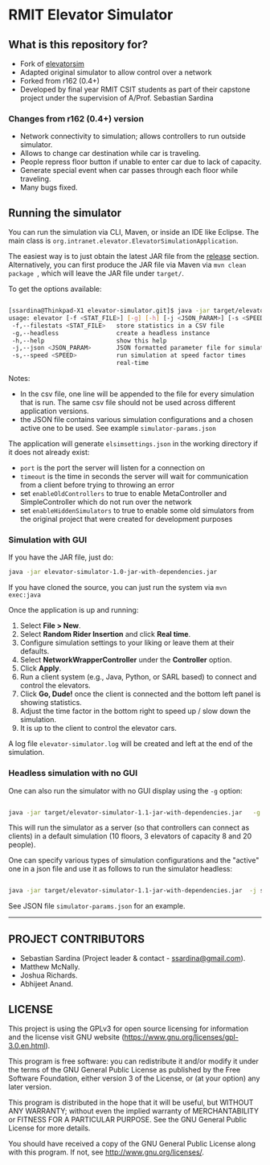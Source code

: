 # RMIT Elevator Simulator #

## What is this repository for? 

* Fork of [elevatorsim](http://sourceforge.net/projects/elevatorsim)
* Adapted original simulator to allow control over a network
* Forked from r162 (0.4+)
* Developed by final year RMIT CSIT students as part of their capstone project
under the supervision of A/Prof. Sebastian Sardina

### Changes from r162 (0.4+) version 

* Network connectivity to simulation; allows controllers to run outside simulator.
* Allows to change car destination while car is traveling.
* People repress floor button if unable to enter car due to lack of capacity.
* Generate special event when car passes through each floor while traveling.
* Many bugs fixed.

## Running the simulator

You can run the simulation via CLI, Maven, or inside an IDE like Eclipse. The main class is `org.intranet.elevator.ElevatorSimulationApplication`.

The easiest way is to just obtain the latest JAR file from the [release](https://github.com/ssardina-agts/elevator-simulator/releases) section. Alternatively, you can first produce the JAR file via Maven via `mvn clean package `, which will leave the JAR file under `target/`.

To get the options available:


```bash

[ssardina@Thinkpad-X1 elevator-simulator.git]$ java -jar target/elevator-simulator-1.1-jar-with-dependencies.jar  -h
usage: elevator [-f <STAT_FILE>] [-g] [-h] [-j <JSON_PARAM>] [-s <SPEED>]
 -f,--filestats <STAT_FILE>   store statistics in a CSV file
 -g,--headless                create a headless instance
 -h,--help                    show this help
 -j,--json <JSON_PARAM>       JSON formatted parameter file for simulators
 -s,--speed <SPEED>           run simulation at speed factor times
                              real-time
``` 

Notes:

* In the csv file, one line will be appended to the file for every simulation that is run. The same csv file should not be used across different application versions.
* the JSON file contains various simulation configurations and a chosen  active one to be used. See example `simulator-params.json`


The application will generate `elsimsettings.json` in the working directory if it does not already exist:

* `port` is the port the server will listen for a connection on
* `timeout` is the time in seconds the server will wait for communication from a client before trying to throwing an error
* set `enableOldControllers` to true to enable MetaController and SimpleController which do not run over the network
* set `enableHiddenSimulators` to true to enable some old simulators from the original project that were created for development purposes

### Simulation with GUI

If you have the JAR file, just do:

```bash
java -jar elevator-simulator-1.0-jar-with-dependencies.jar
```

If you have cloned the source, you can just run the system via `mvn exec:java`

Once the application is up and running:

1. Select **File > New**.
2. Select **Random Rider Insertion** and click **Real time**.
3. Configure simulation settings to your liking or leave them at their defaults.
4. Select **NetworkWrapperController** under the **Controller** option.
5. Click **Apply**.
6. Run a client system (e.g., Java, Python, or SARL based) to connect and control the elevators.
7. Click **Go, Dude!** once the client is connected and the bottom left panel is showing statistics.
8. Adjust the time factor in the bottom right to speed up / slow down the simulation.
9. It is up to the client to control the elevator cars.

A log file `elevator-simulator.log` will be created and left at the end of the simulation.

### Headless simulation with no GUI

One can also run the simulator with no GUI display using the `-g` option:

```bash

java -jar target/elevator-simulator-1.1-jar-with-dependencies.jar   -g
```

This will run the simulator as a server (so that controllers can connect as clients) in a default simulation (10 floors, 3 elevators of capacity 8 and 20 people).

One can specify various types of simulation configurations and the "active" one in a json file and use it as follows to run the simulator headless:

```bash

java -jar target/elevator-simulator-1.1-jar-with-dependencies.jar  -j simulator-params.json  -g
```

See JSON file `simulator-params.json` for an example.







----------------------------------------------

## PROJECT CONTRIBUTORS 

* Sebastian Sardina (Project leader & contact - ssardina@gmail.com).
* Matthew McNally.
* Joshua Richards.
* Abhijeet Anand.


## LICENSE 

This project is using the GPLv3 for open source licensing for information and the license visit GNU website (https://www.gnu.org/licenses/gpl-3.0.en.html).

This program is free software: you can redistribute it and/or modify it under the terms of the GNU General Public License as published by the Free Software Foundation, either version 3 of the License, or (at your option) any later version.

This program is distributed in the hope that it will be useful, but WITHOUT ANY WARRANTY; without even the implied warranty of
MERCHANTABILITY or FITNESS FOR A PARTICULAR PURPOSE.  See the GNU General Public License for more details.

You should have received a copy of the GNU General Public License along with this program.  If not, see <http://www.gnu.org/licenses/>.
